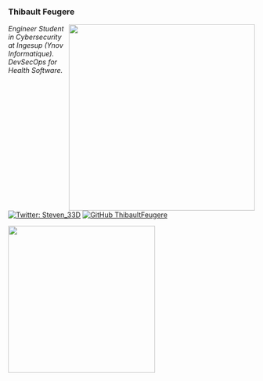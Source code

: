 ### Thibault Feugere

<img align='right' src="https://github-readme-stats.vercel.app/api?username=ThibaultFeugere&count_private=true&show_icons=true&theme=dark" width="380">
<p><em>Engineer Student in Cybersecurity at Ingesup (Ynov Informatique). DevSecOps for Health Software.</em></p>

[![Twitter: Steven_33D](https://img.shields.io/twitter/follow/Safe_code?style=flat-square)](https://twitter.com/Safe_code)
[![GitHub ThibaultFeugere](https://img.shields.io/github/followers/ThibaultFeugere?label=follow%20github&style=flat-square)](https://github.com/ThibaultFeugere)
  
<img src="https://github-readme-stats.vercel.app/api/top-langs/?username=ThibaultFeugere&layout=compact&theme=dark" width="300" />
